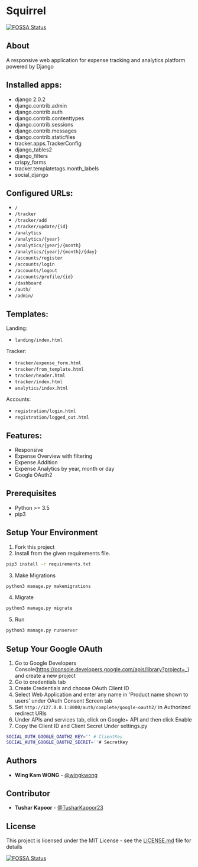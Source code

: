 # Squirrel
[![FOSSA Status](https://app.fossa.io/api/projects/git%2Bgithub.com%2Fwingkwong%2Fsquirrel.svg?type=shield)](https://app.fossa.io/projects/git%2Bgithub.com%2Fwingkwong%2Fsquirrel?ref=badge_shield)

## About
A responsive web application for expense tracking and analytics platform powered by Django

## Installed apps:
* django 2.0.2
* django.contrib.admin
* django.contrib.auth
* django.contrib.contenttypes
* django.contrib.sessions
* django.contrib.messages
* django.contrib.staticfiles
* tracker.apps.TrackerConfig
* django_tables2
* django_filters
* crispy_forms
* tracker.templatetags.month_labels
* social_django

## Configured URLs:

* ``/``
* ``/tracker``
* ``/tracker/add``
* ``/tracker/update/{id}``
* ``/analytics``
* ``/analytics/{year}``
* ``/analytics/{year}/{month}``
* ``/analytics/{year}/{month}/{day}``
* ``/accounts/register``
* ``/accounts/login``
* ``/accounts/logout``
* ``/accounts/profile/{id}``
* ``/dashboard``
* ``/auth/``
* ``/admin/``

## Templates:

Landing:
* ``landing/index.html``

Tracker:
* ``tracker/expense_form.html``
* ``tracker/from_template.html``
* ``tracker/header.html``
* ``tracker/index.html``
* ``analytics/index.html``

Accounts:
* ``registration/login.html``
* ``registration/logged_out.html``

## Features:

* Responsive
* Expense Overview with filtering
* Expense Addition
* Expense Analytics by year, month or day
* Google OAuth2

## Prerequisites

- Python >= 3.5
- pip3

## Setup Your Environment
1. Fork this project
2. Install from the given requirements file.
```bash
pip3 install -r requirements.txt
```
3. Make Migrations
```bash
python3 manage.py makemigrations
```
4. Migrate
```bash
python3 manage.py migrate
```
5. Run
```bash
python3 manage.py runserver
```

## Setup Your Google OAuth
1. Go to Google Developers Console(https://console.developers.google.com/apis/library?project=_) and create a new project
2. Go to credentials tab
3. Create Credentials and choose OAuth Client ID
4. Select Web Application and enter any name in 'Product name shown to users' under OAuth Consent Screen tab
5. Set `http://127.0.0.1:8000/auth/complete/google-oauth2/` in Authorized redirect URIs
6. Under APIs and services tab, click on Google+ API and then click Enable
7. Copy the Client ID and Client Secret Under settings.py
```bash
SOCIAL_AUTH_GOOGLE_OAUTH2_KEY='' # ClientKey
SOCIAL_AUTH_GOOGLE_OAUTH2_SECRET=''# SecretKey
```

## Authors

* **Wing Kam WONG** -  [@wingkwong](https://github.com/wingkwong)

## Contributor

* **Tushar Kapoor** -  [@TusharKapoor23](https://github.com/TusharKapoor23)

## License

This project is licensed under the MIT License - see the [LICENSE.md](LICENSE.md) file for details

[![FOSSA Status](https://app.fossa.io/api/projects/git%2Bgithub.com%2Fwingkwong%2Fsquirrel.svg?type=large)](https://app.fossa.io/projects/git%2Bgithub.com%2Fwingkwong%2Fsquirrel?ref=badge_large)
